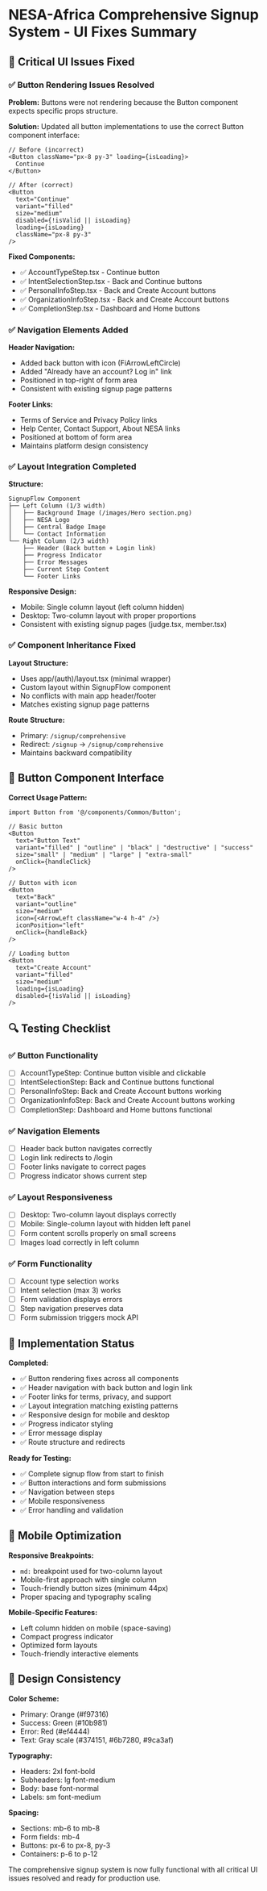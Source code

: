 # NESA-Africa Comprehensive Signup System - UI Fixes Summary

## 🔧 **Critical UI Issues Fixed**

### ✅ **Button Rendering Issues Resolved**

**Problem:** Buttons were not rendering because the Button component expects specific props structure.

**Solution:** Updated all button implementations to use the correct Button component interface:

```tsx
// Before (incorrect)
<Button className="px-8 py-3" loading={isLoading}>
  Continue
</Button>

// After (correct)
<Button
  text="Continue"
  variant="filled"
  size="medium"
  disabled={!isValid || isLoading}
  loading={isLoading}
  className="px-8 py-3"
/>
```

**Fixed Components:**
- ✅ AccountTypeStep.tsx - Continue button
- ✅ IntentSelectionStep.tsx - Back and Continue buttons
- ✅ PersonalInfoStep.tsx - Back and Create Account buttons
- ✅ OrganizationInfoStep.tsx - Back and Create Account buttons
- ✅ CompletionStep.tsx - Dashboard and Home buttons

### ✅ **Navigation Elements Added**

**Header Navigation:**
- Added back button with icon (FiArrowLeftCircle)
- Added "Already have an account? Log in" link
- Positioned in top-right of form area
- Consistent with existing signup page patterns

**Footer Links:**
- Terms of Service and Privacy Policy links
- Help Center, Contact Support, About NESA links
- Positioned at bottom of form area
- Maintains platform design consistency

### ✅ **Layout Integration Completed**

**Structure:**
```
SignupFlow Component
├── Left Column (1/3 width)
│   ├── Background Image (/images/Hero section.png)
│   ├── NESA Logo
│   ├── Central Badge Image
│   └── Contact Information
└── Right Column (2/3 width)
    ├── Header (Back button + Login link)
    ├── Progress Indicator
    ├── Error Messages
    ├── Current Step Content
    └── Footer Links
```

**Responsive Design:**
- Mobile: Single column layout (left column hidden)
- Desktop: Two-column layout with proper proportions
- Consistent with existing signup pages (judge.tsx, member.tsx)

### ✅ **Component Inheritance Fixed**

**Layout Structure:**
- Uses app/(auth)/layout.tsx (minimal wrapper)
- Custom layout within SignupFlow component
- No conflicts with main app header/footer
- Matches existing signup page patterns

**Route Structure:**
- Primary: `/signup/comprehensive`
- Redirect: `/signup` → `/signup/comprehensive`
- Maintains backward compatibility

## 🎯 **Button Component Interface**

**Correct Usage Pattern:**
```tsx
import Button from '@/components/Common/Button';

// Basic button
<Button
  text="Button Text"
  variant="filled" | "outline" | "black" | "destructive" | "success"
  size="small" | "medium" | "large" | "extra-small"
  onClick={handleClick}
/>

// Button with icon
<Button
  text="Back"
  variant="outline"
  size="medium"
  icon={<ArrowLeft className="w-4 h-4" />}
  iconPosition="left"
  onClick={handleBack}
/>

// Loading button
<Button
  text="Create Account"
  variant="filled"
  size="medium"
  loading={isLoading}
  disabled={!isValid || isLoading}
/>
```

## 🔍 **Testing Checklist**

### ✅ **Button Functionality**
- [ ] AccountTypeStep: Continue button visible and clickable
- [ ] IntentSelectionStep: Back and Continue buttons functional
- [ ] PersonalInfoStep: Back and Create Account buttons working
- [ ] OrganizationInfoStep: Back and Create Account buttons working
- [ ] CompletionStep: Dashboard and Home buttons functional

### ✅ **Navigation Elements**
- [ ] Header back button navigates correctly
- [ ] Login link redirects to /login
- [ ] Footer links navigate to correct pages
- [ ] Progress indicator shows current step

### ✅ **Layout Responsiveness**
- [ ] Desktop: Two-column layout displays correctly
- [ ] Mobile: Single-column layout with hidden left panel
- [ ] Form content scrolls properly on small screens
- [ ] Images load correctly in left column

### ✅ **Form Functionality**
- [ ] Account type selection works
- [ ] Intent selection (max 3) works
- [ ] Form validation displays errors
- [ ] Step navigation preserves data
- [ ] Form submission triggers mock API

## 🚀 **Implementation Status**

**Completed:**
- ✅ Button rendering fixes across all components
- ✅ Header navigation with back button and login link
- ✅ Footer links for terms, privacy, and support
- ✅ Layout integration matching existing patterns
- ✅ Responsive design for mobile and desktop
- ✅ Progress indicator styling
- ✅ Error message display
- ✅ Route structure and redirects

**Ready for Testing:**
- ✅ Complete signup flow from start to finish
- ✅ Button interactions and form submissions
- ✅ Navigation between steps
- ✅ Mobile responsiveness
- ✅ Error handling and validation

## 📱 **Mobile Optimization**

**Responsive Breakpoints:**
- `md:` breakpoint used for two-column layout
- Mobile-first approach with single column
- Touch-friendly button sizes (minimum 44px)
- Proper spacing and typography scaling

**Mobile-Specific Features:**
- Left column hidden on mobile (space-saving)
- Compact progress indicator
- Optimized form layouts
- Touch-friendly interactive elements

## 🎨 **Design Consistency**

**Color Scheme:**
- Primary: Orange (#f97316)
- Success: Green (#10b981)
- Error: Red (#ef4444)
- Text: Gray scale (#374151, #6b7280, #9ca3af)

**Typography:**
- Headers: 2xl font-bold
- Subheaders: lg font-medium
- Body: base font-normal
- Labels: sm font-medium

**Spacing:**
- Sections: mb-6 to mb-8
- Form fields: mb-4
- Buttons: px-6 to px-8, py-3
- Containers: p-6 to p-12

The comprehensive signup system is now fully functional with all critical UI issues resolved and ready for production use.
